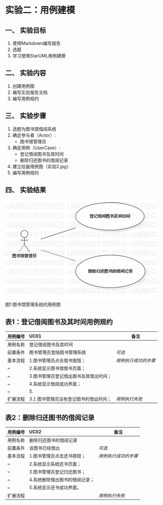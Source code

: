 # 实验二：用例建模  

 ## 一、 实验目标  

 1. 使用Markdown编写报告
2. 选题
3. 学习使用StarUML用例建模

 ## 二、 实验内容  

 1. 创建用例图
2. 编写实验报告文档
3. 编写用例规约

 ## 三、 实验步骤  

 1. 选题为图书馆借阅系统
2. 确定参与者（Actor）:  
      - 图书馆管理员  
3. 确定用例（UserCase）:   
      - 登记借阅图书及其时间
      - 删除归还图书的借阅记录
4. 建立绘画用例图（实验2.jpg）
5. 编写用例规约

 ## 四、 实验结果  

 ![用例图](./实验2.jpg)  
图1:图书馆管理系统的用例图

 ## 表1：登记借阅图书及其时间用例规约  

 用例编号  | UC01 | 备注  
-|:-|-  
用例名称  | 登记借阅图书及其时间  |   
前置条件  | 图书管理员登陆图书管理系统     | *可选*   
基本流程  | 1.图书管理员点击借书按钮；  |*用例执行成功的步骤*    
~| 2.系统显示图书馆借书页面；  |   
~| 3.图书管理员登记借出图书及其借出时间；|   
~| 4.系统显示借阅成功界面；   |   
~| 5. |  
扩展流程  | 3.1 图书管理员没有登记图书的借出时间；   |*用例执行失败*    




 ## 表2：删除归还图书的借阅记录  

 用例编号  | UC02 | 备注  
-|:-|-  
用例名称  | 删除归还图书的借阅记录  |   
前置条件  | 该图书已经借出    | *可选*     
基本流程  | 1.图书管理员点击还书按钮；  |*用例执行成功的步骤*    
~| 2.系统显示系统还书页面；  |   
~| 3.图书管理员登记归还图书；   |   
~| 4.系统删除借出图书的借阅记录；   |   
~| 5.系统显示还书成功界面。   |  
扩展流程  |    |*用例执行失败*    

